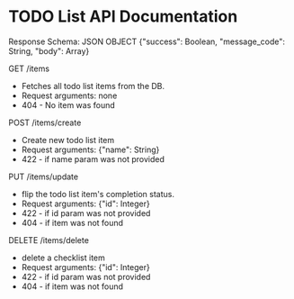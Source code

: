# TODO List API Documentation

Response Schema: JSON OBJECT {"success": Boolean, "message_code": String, "body": Array}

GET /items

- Fetches all todo list items from the DB.
- Request arguments: none
- 404 - No item was found

POST /items/create

- Create new todo list item
- Request arguments: {"name": String}
- 422 - if name param was not provided

 PUT /items/update
- flip the todo list item's completion status.
- Request arguments: {"id": Integer}
- 422 - if id param was not provided
- 404 - if item was not found

DELETE /items/delete

- delete a checklist item
- Request arguments: {"id": Integer}
- 422 - if id param was not provided
- 404 - if item was not found